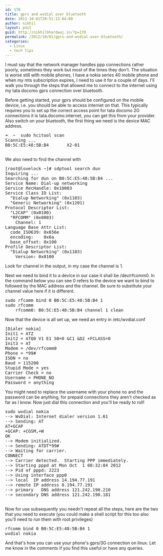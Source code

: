 ```yaml
---
id: 170
title: gprs and wvdial over bluetooth
date: 2012-10-01T20:51:13-04:00
author: nikhil
layout: post
guid: http://nikhilbhardwaj.in/?p=170
permalink: /2012/10/01/gprs-and-wvdial-over-bluetooth/
categories:
  - Linux
  - tech tips
---
```

I must say that the network manager handles ppp connections rather poorly, sometimes they work but most of the times they don't. The situation is worse still with mobile phones, I have a nokia series 40 mobile phone and when my mts subscription expires, I need to use it for a couple of days. I'll walk you through the steps that allowed me to connect to the internet using my tata docomo gprs connection over bluetooth.

<!--more-->Before getting started, your gprs should be configured on the mobile device, i.e. you should be able to access internet on that. This typically requires you to set up the correct access point for tata docomo 2G connections it is tata.docomo.internet, you can get this from your provider. Also switch on your bluetooth, the first thing we need is the device MAC address.

<pre class="brush: plain; title: ; notranslate" title="">➜  ~  sudo hcitool scan
Scanning ...
B0:5C:E5:48:5B:B4       X2-01

</pre>

We also need to find the channel with

<pre class="brush: plain; title: ; notranslate" title="">[root@lovelock ~]# sdptool search dun
Inquiring ...
Searching for dun on B0:5C:E5:48:5B:B4 ...
Service Name: Dial-up networking
Service RecHandle: 0x10003
Service Class ID List:
  "Dialup Networking" (0x1103)
  "Generic Networking" (0x1201)
Protocol Descriptor List:
  "L2CAP" (0x0100)
  "RFCOMM" (0x0003)
    Channel: 1
Language Base Attr List:
  code_ISO639: 0x656e
  encoding:    0x6a
  base_offset: 0x100
Profile Descriptor List:
  "Dialup Networking" (0x1103)
    Version: 0x0100
</pre>

Look for channel in the output, in my case the channel is 1.

Next we need to bind it to a device in our case it shall be /dev/rfcomm0. In the command below you can see 0 refers to the device we want to bind to followed by the MAC address and the channel. Be sure to substitute your channel value here if it is different.

<pre class="brush: plain; title: ; notranslate" title="">sudo rfcomm bind 0 B0:5C:E5:48:5B:B4 1
sudo rfcomm
    rfcomm0: B0:5C:E5:48:5B:B4 channel 1 clean
</pre>

Now that the device is all set up, we need an entry in /etc/wvdial.conf

<pre class="brush: plain; title: ; notranslate" title="">[Dialer nokia]
Init1 = ATZ
Init2 = ATQ0 V1 E1 S0=0 &C1 &D2 +FCLASS=0
Init3 = AT
Modem = /dev/rfcomm0
Phone = *99#
ISDN = no
Baud = 115200
Stupid Mode = yes
Carrier Check = no
Username = PHONE_NO
Password = anything
</pre>

You might need to replace the username with your phone no and the password can be anything, for prepaid connections they aren't checked as far as I know. Now just dial this connection and you'll be ready to roll!

<pre class="brush: plain; title: ; notranslate" title="">sudo wvdial nokia
--&gt; WvDial: Internet dialer version 1.61
--&gt; Sending: AT
AT+GCAP
+GCAP: +CGSM,+W
OK
--&gt; Modem initialized.
--&gt; Sending: ATDT*99#
--&gt; Waiting for carrier.
CONNECT
--&gt; Carrier detected.  Starting PPP immediately.
--&gt; Starting pppd at Mon Oct  1 08:32:04 2012
--&gt; Pid of pppd: 2223
--&gt; Using interface ppp0
--&gt; local  IP address 14.194.77.191
--&gt; remote IP address 0.194.77.191
--&gt; primary   DNS address 121.242.190.210
--&gt; secondary DNS address 121.242.190.181

</pre>

Now for use subsequently you needn't repeat all the steps, here are the two that you need to execute (you could make a shell script for this too also you'll need to run them with root privileges)

<pre class="brush: plain; title: ; notranslate" title="">rfcomm bind 0 B0:5C:E5:48:5B:B4 1
wvdial nokia
</pre>

And that's how you can use your phone's gprs/3G connection on linux. Let me know in the comments if you find this useful or have any queries.
